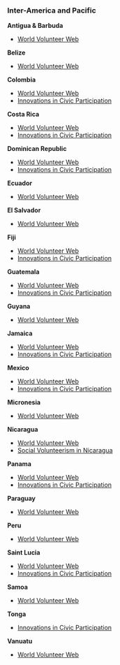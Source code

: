 ### **Inter-America and Pacific**

**Antigua & Barbuda**
*   [World Volunteer Web](http://www.worldvolunteerweb.org/browse/countries/antigua-and-barbuda.html)

**Belize**
*   [World Volunteer Web](http://www.worldvolunteerweb.org/browse/countries/belize.html)

**Colombia**
*   [World Volunteer Web](http://www.worldvolunteerweb.org/browse/countries/colombia.html)
*   [Innovations in Civic Participation](http://www.icicp.org/resource-library/icp-publications/global-youth-service-database/americas/south-america/colombia/)

**Costa Rica**
*   [World Volunteer Web](http://www.worldvolunteerweb.org/browse/countries/costa-rica.html)
*   [Innovations in Civic Participation](http://www.icicp.org/resource-library/icp-publications/global-youth-service-database/americas/central-america/costa-rica/)

**Dominican Republic**
*   [World Volunteer Web](http://www.worldvolunteerweb.org/browse/countries/dominican-republic.html)
*   [Innovations in Civic Participation](http://www.icicp.org/resource-library/icp-publications/global-youth-service-database/americas/caribbean/dominican-republic/)

**Ecuador**
*   [World Volunteer Web](http://www.worldvolunteerweb.org/browse/countries/ecuador.html)

**El Salvador**
*   [World Volunteer Web](http://www.worldvolunteerweb.org/browse/countries/el-salvador.html)

**Fiji**
*   [World Volunteer Web](http://www.worldvolunteerweb.org/browse/countries/fiji.html)
*   [Innovations in Civic Participation](http://www.icicp.org/resource-library/icp-publications/global-youth-service-database/oceania/fiji/)

**Guatemala**
*   [World Volunteer Web](http://www.worldvolunteerweb.org/browse/countries/guatemala.html)
*   [Innovations in Civic Participation](http://www.icicp.org/resource-library/icp-publications/global-youth-service-database/americas/central-america/guatemala/)

**Guyana**
*   [World Volunteer Web](http://www.worldvolunteerweb.org/browse/countries/guyana.html)

**Jamaica**
*   [World Volunteer Web](http://www.worldvolunteerweb.org/browse/countries/jamaica.html)
*   [Innovations in Civic Participation](http://www.icicp.org/resource-library/icp-publications/global-youth-service-database/americas/caribbean/jamaica/)

**Mexico**
*   [World Volunteer Web](http://www.worldvolunteerweb.org/browse/countries/mexico.html)
*   [Innovations in Civic Participation](http://www.icicp.org/resource-library/icp-publications/global-youth-service-database/americas/north-america/mexico/)

**Micronesia**
*   [World Volunteer Web](http://www.worldvolunteerweb.org/browse/countries/micronesia-federated-states-of.html)

**Nicaragua**
*   [World Volunteer Web](http://www.worldvolunteerweb.org/browse/countries/nicaragua.html)
*   [Social Volunteerism in Nicaragua](http://www.worldvolunteerweb.org/resources/research-reports/national/doc/social-volunteerism-in-nicaragua.html)

**Panama**
*   [World Volunteer Web](http://www.worldvolunteerweb.org/browse/countries/panama.html)
*   [Innovations in Civic Participation](http://www.icicp.org/resource-library/icp-publications/global-youth-service-database/americas/central-america/panama/)

**Paraguay**
*   [World Volunteer Web](http://www.worldvolunteerweb.org/browse/countries/paraguay.html)

**Peru**
*   [World Volunteer Web](http://www.worldvolunteerweb.org/browse/countries/peru.html)

**Saint Lucia**
*   [World Volunteer Web](http://www.worldvolunteerweb.org/browse/countries/saint-lucia.html)
*   [Innovations in Civic Participation](http://www.icicp.org/resource-library/icp-publications/global-youth-service-database/americas/caribbean/saint-lucia/)

**Samoa**
*   [World Volunteer Web](http://www.worldvolunteerweb.org/browse/countries/samoa.html)

**Tonga**
*   [Innovations in Civic Participation](http://www.icicp.org/resource-library/icp-publications/global-youth-service-database/oceania/tonga/)

**Vanuatu**
*   [World Volunteer Web](http://www.worldvolunteerweb.org/browse/countries/vanuatu.html)

